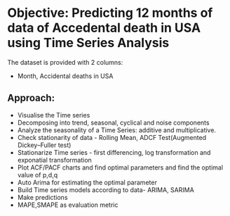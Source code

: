 # Objective: Predicting 12 months of data of Accedental death in USA using Time Series Analysis 

The dataset is provided with 2 columns:
- Month, Accidental deaths in USA

## Approach:

- Visualise the Time series
- Decomposing into trend, seasonal, cyclical and noise components
- Analyze the seasonality of a Time Series: additive and multiplicative.
- Check stationarity of data - Rolling Mean, ADCF Test(Augmented Dickey–Fuller test)
- Stationarize Time series - first differencing, log transformation and exponatial transformation
- Plot ACF/PACF charts and find optimal parameters and find the optimal value of p,d,q
- Auto Arima for estimating the optimal parameter 
- Build Time series models according to data- ARIMA, SARIMA
- Make predictions
- MAPE,SMAPE as evaluation metric
